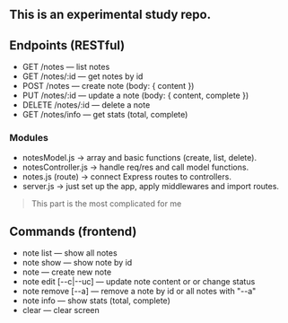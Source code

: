 ## This is an experimental study repo. 

## Endpoints (RESTful)
- GET  /notes          — list notes
- GET  /notes/:id      — get notes by id
- POST /notes          — create note (body: { content })
- PUT  /notes/:id      — update a note (body: { content, complete })
- DELETE /notes/:id    — delete a note
- GET  /notes/info     — get stats (total, complete)

### Modules
- notesModel.js → array and basic functions (create, list, delete).
- notesController.js  → handle req/res and call model functions.
- notes.js (route) → connect Express routes to controllers.
- server.js → just set up the app, apply middlewares and import routes.
> This part is the most complicated for me 

## Commands (frontend)
- note list                             — show all notes
- note show <id>                        — show note by id
- note <content>                        — create new note
- note edit <id> <content> [--c|--uc]   — update note content or or change status
- note remove <id> [--a]                — remove a note by id or all notes with "--a"
- note info                             — show stats (total, complete)
- clear                                 — clear screen